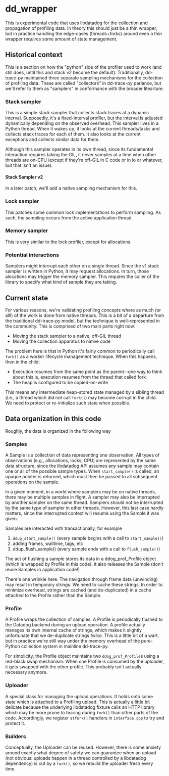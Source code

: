 # dd_wrapper

This is experimental code that uses libdatadog for the collection and propagation of profiling data.
In theory this should just be a thin wrapper, but in practice handling the edge-cases (threads+forks) around even a thin wrapper requires some amount of state management.


## Historical context

This is a section on how the "python" side of the profiler used to work (and still does, until this and stack v2 become the default).
Traditionally, dd-trace-py maintained three separate sampling mechanisms for the collection of profiling data.
These are called "collectors" in dd-trace-py parlance, but we'll refer to them as "samplers" in conformance with the broader litearture.


### Stack sampler

This is a simple stack sampler that collects stack traces at a dynamic interval.
Supposedly, it's a fixed-interval profiler, but the interval is adjusted dynamically depending on the observed overhead.
This sampler lives in a Python thread.
When it wakes up, it looks at the current threads/tasks and collects stack traces for each of them.
It also looks at the current exceptions and collects similar data for them.

Although this sampler operates in its own thread, since its fundamental interaction requires taking the GIL, it never samples at a time when other threads are on-CPU (except if they're off-GIL in C code or in io or whatever, but that isn't an issue).


#### Stack Sampler v2

In a later patch, we'll add a native sampling mechanism for this.


### Lock sampler

This patches some common lock implementations to perform sampling.
As such, the sampling occurs from the active application thread.


### Memory sampler

This is very similar to the lock profiler, except for allocations.


### Potential interactions

Samplers might interrupt each other on a single thread.
Since the v1 stack sampler is written in Python, it may request allocations.
In turn, those alocations may trigger the memory sampler.
This requires the caller of the library to specify what kind of sample they are taking.


## Current state

For various reasons, we're validating profiling concepts where as much (or all!) of the work is done from native threads.
This is a bit of a departure from the traditional dd-trace-py model, but the technique is well-represented in the community.
This is comprised of two main parts right now:

* Moving the stack sampler to a native, off-GIL thread
* Moving the collection apparatus to native code

The problem here is that in Python it's fairly common to periodically call `fork()` as a worker lifecycle management technique.
When this happens, then in the child:

* Execution resumes from the same point as the parent--one way to think about this is, execution resumes from the thread that called fork
* The heap is configured to be copied-on-write

This means any intermediate heap-stored state managed by a sibling thread (i.e., a thread which did not call `fork()`) may become corrupt in the child.
We need to protect or re-initialize such state when possible.


## Data organization in this code

Roughly, the data is organized in the following way


### Samples

A Sample is a collection of data representing one observation.
All types of observations (e.g., allocations, locks, CPU) are represented by the same data structure, since the libdatadog API assumes any sample may contain one or all of the possible sample types.
When `start_sample()` is called, an opaque pointer is returned, which must then be passed to all subsequent operations on the sample.

In a given moment, in a world where samplers may be on native threads, there may be multiple samples in flight.
A sampler may also be interrupted by another sampler on the same thread.
Samplers should not be interrupted by the same type of sampler in other threads.
However, this last case hardly matters, since the interrupted context will resume using the Sample it was given.

Samples are interacted with transactionally, for example

1. `ddup_start_sample()` (every sample begins with a call to `start_sample()`)
2. adding frames, walltime, tags, etc
3. ddup_flush_sample() (every sample ends with a call to `flush_sample()`)

The act of flushing a sample stores its data in a ddog_prof_Profile object (which is wrapped by Profile in this code).
it also releases the Sample (don't reuse Samples in application code!)

There's one wrinkle here.
The navigation through frame data (unwinding) may result in temporary strings.
We need to cache these strings.
In order to minimize overhead, strings are cached (and de-duplicated) in a cache attached to the Profile rather than the Sample.


### Profile

A Profile wraps the collection of samples.
A Profile is periodically flushed to the Datadog backend during an upload operation.
A profile actually manages its own internal cache of strings, which makes it slightly unfortunate that we de-duplicate strings _twice_.
This is a little bit of a wart, but in practice we're still way under the memory overhead of the pure-Python collection system in mainline dd-trace-py.

For simplicity, the Profile object maintains two `ddog_prof_Profile`s using a red-black swap mechanism.
When one Profile is consumed by the uploader, it gets swapped with the other profile.
This probably isn't actually necessary anymore.


### Uploader

A special class for managing the upload operations.
It holds onto some state which is attached to a Profiling upload.
This is actually a little bit delicate because the underlying libdatadog fixture calls an HTTP library which may be more prone to tearing during `fork()` than other parts of the code.
Accordingly, we register `atfork()` handlers in `interface.cpp` to try and protect it.


### Builders

Conceptually, the Uploader can be reused.
However, there is some anxiety around exactly what degree of safety we can guarantee when an upload (not obvious: uploads happen in a thread controlled by a libdatadog dependency) is cut by a `fork()`, so we rebuild the uploader fresh every time.
